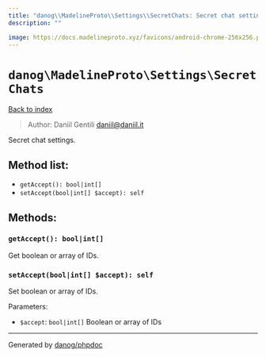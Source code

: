 ```yaml
---
title: "danog\\MadelineProto\\Settings\\SecretChats: Secret chat settings."
description: ""

image: https://docs.madelineproto.xyz/favicons/android-chrome-256x256.png
---
```

# `danog\MadelineProto\Settings\SecretChats`
[Back to index](../../../index.md)

> Author: Daniil Gentili <daniil@daniil.it>  
  

Secret chat settings.  




## Method list:
* `getAccept(): bool|int[]`
* `setAccept(bool|int[] $accept): self`

## Methods:
### `getAccept(): bool|int[]`

Get boolean or array of IDs.



### `setAccept(bool|int[] $accept): self`

Set boolean or array of IDs.


Parameters:
* `$accept`: `bool|int[]` Boolean or array of IDs  



---
Generated by [danog/phpdoc](https://phpdoc.daniil.it)
